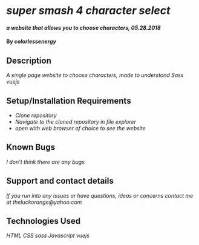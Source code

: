 # _super smash 4 character select_

#### _a website that allows you to choose characters, 05.28.2018_

#### By _**colorlessenergy**_

## Description

_A single page website to choose characters, made to understand Sass vuejs_

## Setup/Installation Requirements

* _Clone repository_
* _Navigate to the cloned repository in file explorer_
* _open with web browser of choice to see the website_

## Known Bugs

_I don't think there are any bugs_

## Support and contact details

_If you run into any issues or have questions, ideas or concerns contact me at theluckorange@yahoo.com_

## Technologies Used

_HTML_
_CSS_
_sass_
_Javascript_
_vuejs_
